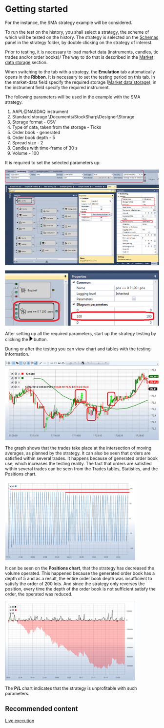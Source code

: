 # Getting started

For the instance, the SMA strategy example will be considered.

To run the test on the history, you shall select a strategy, the scheme of which will be tested on the history. The strategy is selected on the [Schemas](../user_interface/schemas.md) panel in the strategy folder, by double clicking on the strategy of interest.

Prior to testing, it is necessary to load market data (instruments, candles, tic trades and\/or order books)\/ The way to do that is described in the [Market data storage](../market_data_storage.md) section.

When switching to the tab with a strategy, the **Emulation** tab automatically opens in the **Ribbon**. It is necessary to set the testing period on this tab. In the market\-data field specify the required storage ([Market data storage](../market_data_storage.md)), in the instrument field specify the required instrument.

The following parameters will be used in the example with the SMA strategy.

1. AAPL@NASDAQ instrument
2. Standard storage \\Documents\\StockSharp\\Designer\\Storage
3. Storage format \- CSV
4. Type of data, taken from the storage \- Ticks
5. Order book \- generated
6. Order book depth \- 5
7. Spread size \- 2
8. Candles with time\-frame of 30 s
9. Volume \- 100

It is required to set the selected parameters up:

![Designer An example of backtesting 00](../../../images/designer_example_of_backtesting_00.png)

![Designer An example of backtesting 01](../../../images/designer_example_of_backtesting_01.png)

After setting up all the required parameters, start up the strategy testing by clicking the ![Designer Interface Backtesting 01](../../../images/designer_interface_backtesting_01.png) button.

During or after the testing you can view chart and tables with the testing information.

![Designer An example of backtesting 02](../../../images/designer_example_of_backtesting_02.png)

The graph shows that the trades take place at the intersection of moving averages, as planned by the strategy. It can also be seen that orders are satisfied within several trades. It happens because of generated order book use, which increases the testing reality. The fact that orders are satisfied within several trades can be seen from the Trades tables, Statistics, and the Positions chart.

![Designer An example of backtesting 03](../../../images/designer_example_of_backtesting_03.png)

It can be seen on the **Positions chart**, that the strategy has decreased the volume operated. This happened because the generated order book has a depth of 5 and as a result, the entire order book depth was insufficient to satisfy the order of 200 lots. And since the strategy only reverses the position, every time the depth of the order book is not sufficient satisfy the order, the operated was reduced.

![Designer An example of backtesting 04](../../../images/designer_example_of_backtesting_04.png)

The **P\/L** chart indicates that the strategy is unprofitable with such parameters.

## Recommended content

[Live execution](../live_execution/getting_started.md)
